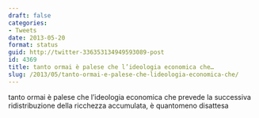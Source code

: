 ```yaml
---
draft: false
categories:
- Tweets
date: 2013-05-20
format: status
guid: http://twitter-336353134949593089-post
id: 4369
title: tanto ormai è palese che l’ideologia economica che…
slug: /2013/05/tanto-ormai-e-palese-che-lideologia-economica-che/
---
```


tanto ormai è palese che l’ideologia economica che prevede la successiva ridistribuzione della ricchezza accumulata, è quantomeno disattesa